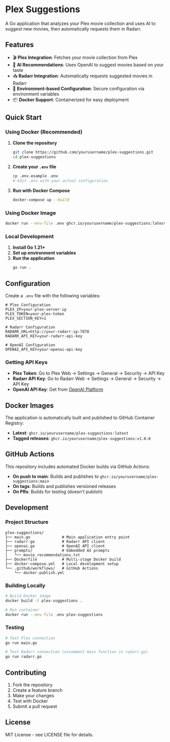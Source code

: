 # Plex Suggestions

A Go application that analyzes your Plex movie collection and uses AI to suggest new movies, then automatically requests them in Radarr.

## Features

- 🎬 **Plex Integration**: Fetches your movie collection from Plex
- 🤖 **AI Recommendations**: Uses OpenAI to suggest movies based on your taste
- 📥 **Radarr Integration**: Automatically requests suggested movies in Radarr
- 🔧 **Environment-based Configuration**: Secure configuration via environment variables
- 📦 **Docker Support**: Containerized for easy deployment

## Quick Start

### Using Docker (Recommended)

1. **Clone the repository**
   ```bash
   git clone https://github.com/yourusername/plex-suggestions.git
   cd plex-suggestions
   ```

2. **Create your `.env` file**
   ```bash
   cp .env.example .env
   # Edit .env with your actual configuration
   ```

3. **Run with Docker Compose**
   ```bash
   docker-compose up --build
   ```

### Using Docker Image

```bash
docker run --env-file .env ghcr.io/yourusername/plex-suggestions:latest
```

### Local Development

1. **Install Go 1.21+**
2. **Set up environment variables**
3. **Run the application**
   ```bash
   go run .
   ```

## Configuration

Create a `.env` file with the following variables:

```env
# Plex Configuration
PLEX_IP=your-plex-server-ip
PLEX_TOKEN=your-plex-token
PLEX_SECTION_KEY=1

# Radarr Configuration
RADARR_URL=http://your-radarr-ip:7878
RADARR_API_KEY=your-radarr-api-key

# OpenAI Configuration
OPENAI_API_KEY=your-openai-api-key
```

### Getting API Keys

- **Plex Token**: Go to Plex Web → Settings → General → Security → API Key
- **Radarr API Key**: Go to Radarr Web → Settings → General → Security → API Key
- **OpenAI API Key**: Get from [OpenAI Platform](https://platform.openai.com/api-keys)

## Docker Images

The application is automatically built and published to GitHub Container Registry:

- **Latest**: `ghcr.io/yourusername/plex-suggestions:latest`
- **Tagged releases**: `ghcr.io/yourusername/plex-suggestions:v1.0.0`

## GitHub Actions

This repository includes automated Docker builds via GitHub Actions:

- **On push to main**: Builds and publishes to `ghcr.io/yourusername/plex-suggestions:main`
- **On tags**: Builds and publishes versioned releases
- **On PRs**: Builds for testing (doesn't publish)

## Development

### Project Structure

```
plex-suggestions/
├── main.go              # Main application entry point
├── radarr.go            # Radarr API client
├── openai.go            # OpenAI API client
├── prompts/             # Embedded AI prompts
│   └── movie_recommendations.txt
├── Dockerfile           # Multi-stage Docker build
├── docker-compose.yml   # Local development setup
└── .github/workflows/   # GitHub Actions
    └── docker-publish.yml
```

### Building Locally

```bash
# Build Docker image
docker build -t plex-suggestions .

# Run container
docker run --env-file .env plex-suggestions
```

### Testing

```bash
# Test Plex connection
go run main.go

# Test Radarr connection (uncomment main function in radarr.go)
go run radarr.go
```

## Contributing

1. Fork the repository
2. Create a feature branch
3. Make your changes
4. Test with Docker
5. Submit a pull request

## License

MIT License - see LICENSE file for details. 